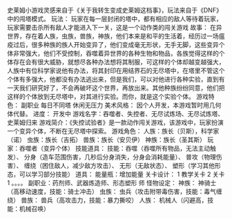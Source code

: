 史莱姆小游戏灵感来自于《关于我转生变成史莱姆这档事》，玩法来自于《DNF》中的闯塔模式。
玩法：
玩家在每一层封闭的塔中，都有相应的敌人等待着玩家，玩家需要击杀所有敌人才能进入下一关，这是一个动作类的闯关游戏
故事：
在异世界，存在着人族，虫族，兽族，神族，他们本来是和平的生活着，经历过一场瘟疫过后，很多种族的族人开始变异了，他们变成毫无形状，无手无脚，这些变异个体非常强大，他们不受控制，吞噬着异世界的各种生物和物品，各族觉得这样的个体存在会有很大威胁，就想尽各种办法想将其制服，可这样的个体却越变越强大，人族中有位科学家说他有办法，将其封印在用结界石的无尽塔中，在塔里不管这个个体有多强大，他都没有办法逃出来，但是我们，可以对他进行各种实验，直到有一天我们研究好了，不会再破坏这个世界，再放出来。其他种族纷纷同意，他们把这样的个体放到无尽塔中，对其进行实验。而你，就是这个实验个体。
游戏特色：
副职业
每日不同塔
休闲无压力
美术风格：
因个人开发，本游戏暂时用几何体代替。
进度：
开发中
游戏名字：吞噬者、失控者、无尽试炼场、无尽试炼塔、史莱姆归来
游戏简介：《失控试验者》是一款动作闯关游戏，该游戏中，玩家扮演一个变异个体，不断在无尽塔中探索。
游戏角色：
人族：族长（贝斯），科学家（诺）
虫族：族长（吉拓）
兽族：族长（安贝伊）
神族：族长（圣其斯）
玩家：吞噬者（变异个体）
技能道具：
技能：吞噬（吞噬所有物品，无法主动触发）、
分身（造车范围伤害，几秒后分身消失，分身会消耗能量）、
普攻（物理伤害）、
缠绕（困住敌人，减少敌方攻击）、
无形（无敌状态）、
塑形（学习其他形态，可以学习部分技能）
道具：
能量瓶：增加能量
关卡设计：
1 教学关卡
2 关卡1
。。。。
副职业：药剂师、武器炼造师、形态塑形 师
怪物设定：
神族：
神骑士（高移动速度，技能：骑士冲击）
虫族：
虫兵（攻击附带毒伤害，技能：毒气缠绕）
兽族：
兽兵（高攻击力，技能：暴力撕咬）
人族：
机械人（闪避高，技能：机械召唤）